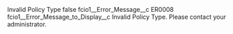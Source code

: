 <?xml version="1.0" encoding="UTF-8"?>
<CustomMetadata xmlns="http://soap.sforce.com/2006/04/metadata" xmlns:xsi="http://www.w3.org/2001/XMLSchema-instance" xmlns:xsd="http://www.w3.org/2001/XMLSchema">
    <label>Invalid Policy Type</label>
    <protected>false</protected>
    <values>
        <field>fcio1__Error_Message__c</field>
        <value xsi:type="xsd:string">ER0008</value>
    </values>
    <values>
        <field>fcio1__Error_Message_to_Display__c</field>
        <value xsi:type="xsd:string">Invalid Policy Type. Please contact your administrator.</value>
    </values>
</CustomMetadata>
